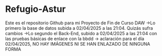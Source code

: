 # Refugio-Astur
Este es el repositorio Github para mi Proyecto de Fin de Curso DAW 
->Lo primero la base de datos subida a 02/04/2025 a las 21:04. Quizás sufra cambios
->Lo segundo el Back-End, subido a  02/04/2025 a las 21:04 con las pruebas básicas de enlace con la bbdd 
-> aclaración para el día 02/04/2025, NO HAY IMÁGENES NI SE HAN ENLAZADO DE NINGUNA FORMA
